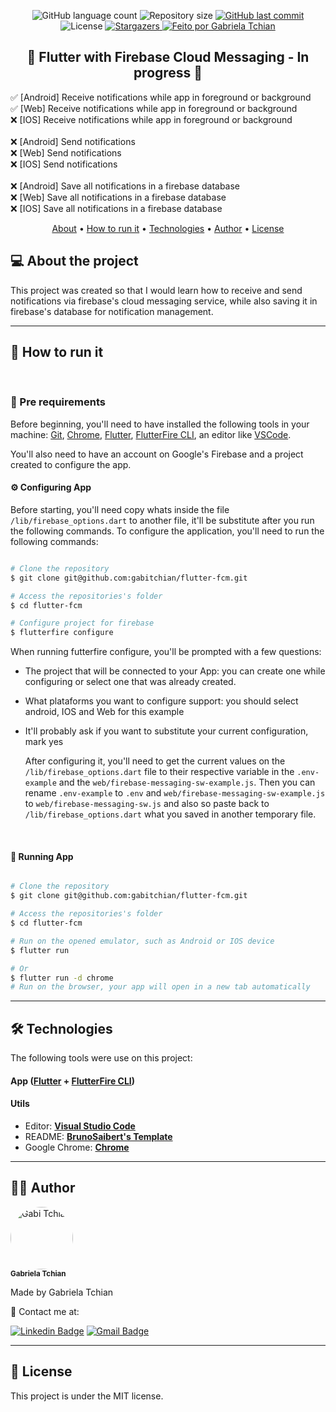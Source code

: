 <p align="center">
  <img alt="GitHub language count" src="https://img.shields.io/github/languages/count/gabitchian/flutter-fcm?color=%2304D361&style=for-the-badge">

  <img alt="Repository size" src="https://img.shields.io/github/repo-size/gabitchian/flutter-fcm?style=for-the-badge">

  <a href="https://github.com/gabitchian/flutter-fcm/commits/main">
    <img alt="GitHub last commit" src="https://img.shields.io/github/last-commit/gabitchian/flutter-fcm?style=for-the-badge">
  </a>

   <img alt="License" src="https://img.shields.io/badge/license-MIT-brightgreen?style=for-the-badge">
   <a href="https://github.com/gabitchian/flutter-fcm/stargazers">
    <img alt="Stargazers" src="https://img.shields.io/github/stars/gabitchian/flutter-fcm?style=for-the-badge">
  </a>

  <a href="https://github.com/gabitchian">
    <img alt="Feito por Gabriela Tchian" src="https://img.shields.io/badge/feito%20por-Gabi%20Tchian-%231b9?style=for-the-badge">
  </a>

</p>
<!-- <h1 align="center" style="padding: 50px; background: #333333;">
    <img alt="flutter-fcm" title="#flutter-fcm" src="https://raw.githubusercontent.com/gabitchian/flutter-fcm/main/public/logo-full.svg" />
</h1> -->

<h2 align="center">
	🏁  Flutter with Firebase Cloud Messaging - In progress 🏁
</h2>
<p>
  ✅ [Android] Receive notifications while app in foreground or background
  <br />
  ✅ [Web] Receive notifications while app in foreground or background
  <br />
  ❌ [IOS] Receive notifications while app in foreground or background
  <br />
  <br />
  ❌ [Android] Send notifications
  <br />
  ❌ [Web] Send notifications
  <br />
  ❌ [IOS] Send notifications
  <br />
  <br />
  ❌ [Android] Save all notifications in a firebase database
  <br />
  ❌ [Web] Save all notifications in a firebase database
  <br />
  ❌ [IOS] Save all notifications in a firebase database
  <br /> 
</p>

<p align="center">
 <a href="#--about-the-project">About</a> •
 <a href="#--how-to-run-it">How to run it</a> •
 <a href="#--technologies">Technologies</a> •
 <a href="#--author">Author</a> •
 <a href="#--license">License</a>
</p>

## [](https://github.com/gabitchian/flutter-fcm#--about-the-project) 💻 About the project

This project was created so that I would learn how to receive and send notifications via firebase's cloud messaging service, while also saving it in firebase's database for notification management.

---

## [](https://github.com/gabitchian/flutter-fcm#--how-to-run-it) 🚀 How to run it

<br />

### 📝 Pre requirements

Before beginning, you'll need to have installed the following tools in your machine:
[Git](https://git-scm.com), [Chrome](https://www.google.com/intl/en-US/chrome/), [Flutter](https://docs.flutter.dev/get-started/install), [FlutterFire CLI](https://firebase.flutter.dev/docs/cli/), an editor like [VSCode](https://code.visualstudio.com/).

You'll also need to have an account on Google's Firebase and a project created to configure the app.
<br />

#### ⚙️ Configuring App

Before starting, you'll need copy whats inside the file <code>/lib/firebase_options.dart</code> to another file, it'll be substitute after you run the following commands.
To configure the application, you'll need to run the following commands:

```bash

# Clone the repository
$ git clone git@github.com:gabitchian/flutter-fcm.git

# Access the repositories's folder
$ cd flutter-fcm

# Configure project for firebase
$ flutterfire configure
```

When running futterfire configure, you'll be prompted with a few questions:

- The project that will be connected to your App: you can create one while configuring or select one that was already created.
- What plataforms you want to configure support: you should select android, IOS and Web for this example
- It'll probably ask if you want to substitute your current configuration, mark yes
  <p>
    After configuring it, you'll need to get the current values on the <code>/lib/firebase_options.dart</code> file to their respective variable in the <code>.env-example</code> and the <code>web/firebase-messaging-sw-example.js</code>.
    Then you can rename <code>.env-example</code> to <code>.env</code> and <code>web/firebase-messaging-sw-example.js</code> to <code>web/firebase-messaging-sw.js</code> and also so paste back to <code>/lib/firebase_options.dart</code> what you saved in another temporary file.
  </p>

    <br />

#### 🧭 Running App

```bash

# Clone the repository
$ git clone git@github.com:gabitchian/flutter-fcm.git

# Access the repositories's folder
$ cd flutter-fcm

# Run on the opened emulator, such as Android or IOS device
$ flutter run

# Or
$ flutter run -d chrome
# Run on the browser, your app will open in a new tab automatically

```

---

## [](https://github.com/gabitchian/flutter-fcm#--technologies) 🛠 Technologies

The following tools were use on this project:

#### **App** (**[Flutter](https://docs.flutter.dev/get-started/install)** + **[FlutterFire CLI](https://firebase.flutter.dev/docs/cli/)**)

#### **Utils**

- Editor: **[Visual Studio Code](https://code.visualstudio.com/)**
- README: **[BrunoSaibert's Template](https://github.com/BrunoSaibert/brunoquiz/blob/main/README.md)**
- Google Chrome: **[Chrome](https://www.google.com/intl/en-US/chrome/)**

---

## [](https://github.com/gabitchian/flutter-fcm#--author) 👩‍🚀 Author

 <img style="border-radius: 50%;" src="https://avatars.githubusercontent.com/gabitchian" width="100px;" alt="Gabi Tchian"/>
 <br />
 <sub><b>Gabriela Tchian</b></sub></a>
 <br />

Made by Gabriela Tchian

👋 Contact me at:

[![Linkedin Badge](https://img.shields.io/badge/-LinkedIn-blue?style=for-the-badge&logo=Linkedin&logoColor=white&link=https://www.linkedin.com/in/gabrielatchian/)](https://www.linkedin.com/in/gabrielatchian/)
[![Gmail Badge](https://img.shields.io/badge/-Gmail-c14438?style=for-the-badge&logo=Gmail&logoColor=white&link=mailto:gftchian0609@gmail.com)](mailto:gftchian0609@gmail.com)

---

## [](https://github.com/gabitchian/flutter-fcm#--license) 📝 License

This project is under the MIT license.
